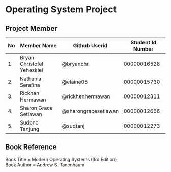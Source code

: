 # Operating System Project

## Project Member
| No | Member Name | Github Userid | Student Id Number |
| ------ | ------ | ------ | ------ |
| 1. | Bryan Christofel Yehezkiel | @bryanchr | 00000016528 | 
| 2. | Nathania Serafina | @elaine05 |   00000015730 |
| 3. | Rickhen Hermawan | @rickhenhermawan |           00000012311 |
| 4. | Sharon Grace Setiawan | @sharongracesetiawan  | 00000012666 |
| 5. | Sudono Tanjung | @sudtanj |              				 00000012273 |

## Book Reference
Book Title  = Modern Operating Systems (3rd Edition) <br>
Book Author = Andrew S. Tanenbaum
